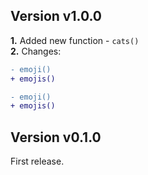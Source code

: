 ## Version v1.0.0
**1.** Added new function - `cats()`  
**2.** Changes:
```diff
- emoji()
+ emojis()
```
```diff
- emoji()
+ emojis()
```

## Version v0.1.0
First release.